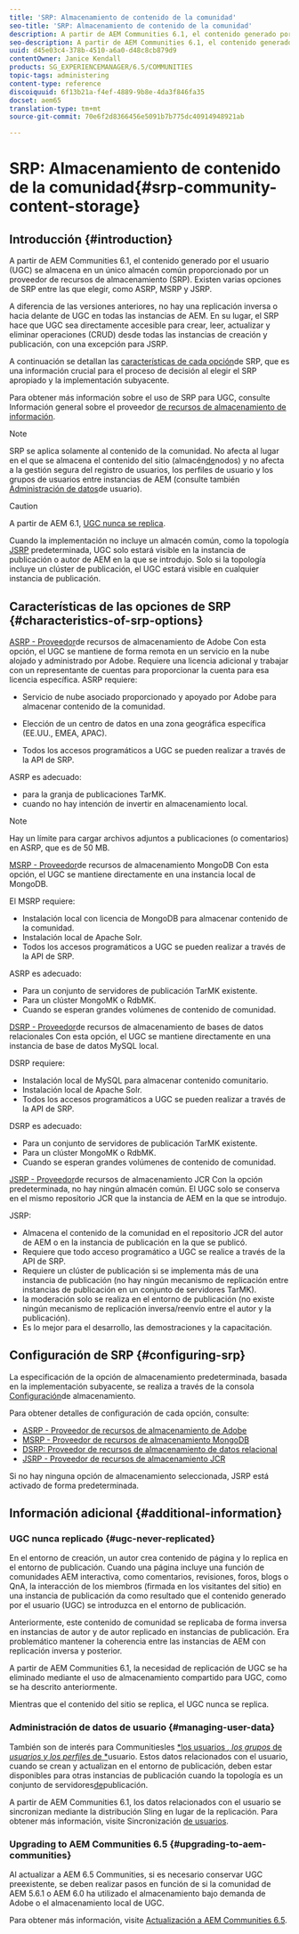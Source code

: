 ```yaml
---
title: 'SRP: Almacenamiento de contenido de la comunidad'
seo-title: 'SRP: Almacenamiento de contenido de la comunidad'
description: A partir de AEM Communities 6.1, el contenido generado por el usuario (UGC) se almacena en un único almacén común proporcionado por un proveedor de recursos de almacenamiento (SRP)
seo-description: A partir de AEM Communities 6.1, el contenido generado por el usuario (UGC) se almacena en un único almacén común proporcionado por un proveedor de recursos de almacenamiento (SRP)
uuid: d45e03c4-378b-4510-a6a0-d48c8cb879d9
contentOwner: Janice Kendall
products: SG_EXPERIENCEMANAGER/6.5/COMMUNITIES
topic-tags: administering
content-type: reference
discoiquuid: 6f13b21a-f4ef-4889-9b8e-4da3f846fa35
docset: aem65
translation-type: tm+mt
source-git-commit: 70e6f2d8366456e5091b7b775dc40914948921ab

---
```



# SRP: Almacenamiento de contenido de la comunidad{#srp-community-content-storage}

## Introducción {#introduction}

A partir de AEM Communities 6.1, el contenido generado por el usuario (UGC) se almacena en un único almacén común proporcionado por un proveedor de recursos de almacenamiento (SRP). Existen varias opciones de SRP entre las que elegir, como ASRP, MSRP y JSRP.

A diferencia de las versiones anteriores, no hay una replicación inversa o hacia delante de UGC en todas las instancias de AEM. En su lugar, el SRP hace que UGC sea directamente accesible para crear, leer, actualizar y eliminar operaciones (CRUD) desde todas las instancias de creación y publicación, con una excepción para JSRP.

A continuación se detallan las [características de cada opción](#characteristics-of-srp-options)de SRP, que es una información crucial para el proceso de decisión al elegir el SRP apropiado y la implementación [](/help/communities/topologies.md)subyacente.

Para obtener más información sobre el uso de SRP para UGC, consulte Información general sobre el proveedor [de recursos de almacenamiento de información](/help/communities/srp.md).

>[!NOTE]
>
>SRP se aplica solamente al contenido de la comunidad. No afecta al lugar en el que se almacena el contenido del sitio (almacén[de](/help/sites-deploying/data-store-config.md)nodos) y no afecta a la gestión segura del registro de usuarios, los perfiles de usuario y los grupos de usuarios entre instancias de AEM (consulte también [Administración de datos](#managing-user-data)de usuario).

>[!CAUTION]
>
>A partir de AEM 6.1, [UGC nunca se replica](#ugc-never-replicated).
>
>Cuando la implementación no incluye un almacén común, como la topología [JSRP](/help/communities/topologies.md#jsrp) predeterminada, UGC solo estará visible en la instancia de publicación o autor de AEM en la que se introdujo. Solo si la topología incluye un clúster de publicación, el UGC estará visible en cualquier instancia de publicación.

## Características de las opciones de SRP {#characteristics-of-srp-options}

[ASRP - Proveedor](/help/communities/asrp.md)de recursos de almacenamiento de Adobe Con esta opción, el UGC se mantiene de forma remota en un servicio en la nube alojado y administrado por Adobe. Requiere una licencia adicional y trabajar con un representante de cuentas para proporcionar la cuenta para esa licencia específica. ASRP requiere:

* Servicio de nube asociado proporcionado y apoyado por Adobe para almacenar contenido de la comunidad.
* Elección de un centro de datos en una zona geográfica específica (EE.UU., EMEA, APAC).

* Todos los accesos programáticos a UGC se pueden realizar a través de la API de SRP.

ASRP es adecuado:

* para la granja de publicaciones TarMK.
* cuando no hay intención de invertir en almacenamiento local.

>[!NOTE]
>
>Hay un límite para cargar archivos adjuntos a publicaciones (o comentarios) en ASRP, que es de 50 MB.

[MSRP - Proveedor](/help/communities/msrp.md)de recursos de almacenamiento MongoDB Con esta opción, el UGC se mantiene directamente en una instancia local de MongoDB.

El MSRP requiere:

* Instalación local con licencia de MongoDB para almacenar contenido de la comunidad.
* Instalación local de Apache Solr.
* Todos los accesos programáticos a UGC se pueden realizar a través de la API de SRP.

ASRP es adecuado:

* Para un conjunto de servidores de publicación TarMK existente.
* Para un clúster MongoMK o RdbMK.
* Cuando se esperan grandes volúmenes de contenido de comunidad.

[DSRP - Proveedor](/help/communities/dsrp.md)de recursos de almacenamiento de bases de datos relacionales Con esta opción, el UGC se mantiene directamente en una instancia de base de datos MySQL local.

DSRP requiere:

* Instalación local de MySQL para almacenar contenido comunitario.
* Instalación local de Apache Solr.
* Todos los accesos programáticos a UGC se pueden realizar a través de la API de SRP.

DSRP es adecuado:

* Para un conjunto de servidores de publicación TarMK existente.
* Para un clúster MongoMK o RdbMK.
* Cuando se esperan grandes volúmenes de contenido de comunidad.

[JSRP - Proveedor](/help/communities/jsrp.md)de recursos de almacenamiento JCR Con la opción predeterminada, no hay ningún almacén común. El UGC solo se conserva en el mismo repositorio JCR que la instancia de AEM en la que se introdujo.

JSRP:

* Almacena el contenido de la comunidad en el repositorio JCR del autor de AEM o en la instancia de publicación en la que se publicó.
* Requiere que todo acceso programático a UGC se realice a través de la API de SRP.
* Requiere un clúster de publicación si se implementa más de una instancia de publicación (no hay ningún mecanismo de replicación entre instancias de publicación en un conjunto de servidores TarMK).
* la moderación solo se realiza en el entorno de publicación (no existe ningún mecanismo de replicación inversa/reenvío entre el autor y la publicación).
* Es lo mejor para el desarrollo, las demostraciones y la capacitación.

## Configuración de SRP {#configuring-srp}

La especificación de la opción de almacenamiento predeterminada, basada en la implementación subyacente, se realiza a través de la consola [Configuración](/help/communities/srp-config.md)de almacenamiento.

Para obtener detalles de configuración de cada opción, consulte:

* [ASRP - Proveedor de recursos de almacenamiento de Adobe](/help/communities/asrp.md)
* [MSRP - Proveedor de recursos de almacenamiento MongoDB](/help/communities/msrp.md)
* [DSRP: Proveedor de recursos de almacenamiento de datos relacional](/help/communities/dsrp.md)
* [JSRP - Proveedor de recursos de almacenamiento JCR](/help/communities/jsrp.md)

Si no hay ninguna opción de almacenamiento seleccionada, JSRP está activado de forma predeterminada.

## Información adicional {#additional-information}

### UGC nunca replicado {#ugc-never-replicated}

En el entorno de creación, un autor crea contenido de página y lo replica en el entorno de publicación. Cuando una página incluye una función de comunidades AEM interactiva, como comentarios, revisiones, foros, blogs o QnA, la interacción de los miembros (firmada en los visitantes del sitio) en una instancia de publicación da como resultado que el contenido generado por el usuario (UGC) se introduzca en el entorno de publicación.

Anteriormente, este contenido de comunidad se replicaba de forma inversa en instancias de autor y de autor replicado en instancias de publicación. Era problemático mantener la coherencia entre las instancias de AEM con replicación inversa y posterior.

A partir de AEM Communities 6.1, la necesidad de replicación de UGC se ha eliminado mediante el uso de almacenamiento compartido para UGC, como se ha descrito anteriormente.

Mientras que el contenido del sitio se replica, el UGC nunca se replica.

### Administración de datos de usuario {#managing-user-data}

También son de interés para CommunitiesIes [*los usuarios *, los grupos* de *usuarios y los perfiles* de *](/help/communities/users.md)usuario. Estos datos relacionados con el usuario, cuando se crean y actualizan en el entorno de publicación, deben estar disponibles para otras instancias de publicación cuando la topología es un conjunto de servidores[de](/help/sites-deploying/recommended-deploys.md#tarmk-farm)publicación.

A partir de AEM Communities 6.1, los datos relacionados con el usuario se sincronizan mediante la distribución Sling en lugar de la replicación. Para obtener más información, visite Sincronización [de usuarios](/help/communities/sync.md).

### Upgrading to AEM Communities 6.5 {#upgrading-to-aem-communities}

Al actualizar a AEM 6.5 Communities, si es necesario conservar UGC preexistente, se deben realizar pasos en función de si la comunidad de AEM 5.6.1 o AEM 6.0 ha utilizado el almacenamiento bajo demanda de Adobe o el almacenamiento local de UGC.

Para obtener más información, visite [Actualización a AEM Communities 6.5](/help/communities/upgrade.md).
